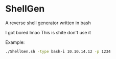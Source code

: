 # ShellGen
A reverse shell generator written in bash

I got bored lmao
This is shite don't use it 

Example:
```bash
./ShellGen.sh -type bash-i 10.10.14.12 -p 1234
```

